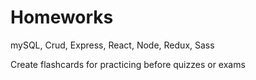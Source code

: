 # Homeworks
mySQL, Crud, Express,
React, Node, Redux, Sass

Create flashcards for practicing before quizzes or exams
